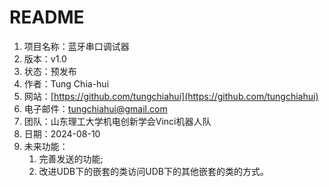 # README
1. 项目名称：蓝牙串口调试器
2. 版本：v1.0
3. 状态：预发布
4. 作者：Tung Chia-hui
5. 网站：[https://github.com/tungchiahui](https://github.com/tungchiahui)
6. 电子邮件：tungchiahui@gmail.com
7. 团队：山东理工大学机电创新学会Vinci机器人队
8. 日期：2024-08-10
9. 未来功能：
    1. 完善发送的功能;
    2. 改进UDB下的嵌套的类访问UDB下的其他嵌套的类的方式。
